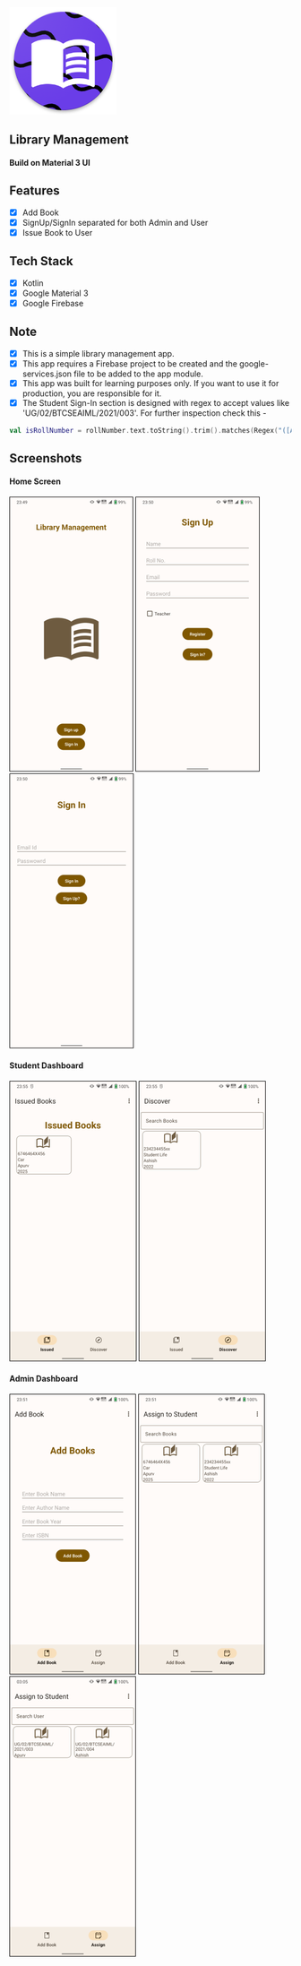![Library Management](/app/src/main/res/mipmap-xxxhdpi/ic_launcher.png)

## Library Management
#### Build on Material 3 UI

## Features
- [x] Add Book
- [x] SignUp/SignIn separated for both Admin and User
- [x] Issue Book to User

## Tech Stack
- [x] Kotlin
- [x] Google Material 3
- [x] Google Firebase

## Note
- [x] This is a simple library management app.
- [x] This app requires a Firebase project to be created and the google-services.json file to be added to the app module.
- [x] This app was built for learning purposes only. If you want to use it for production, you are responsible for it.
- [x] The Student Sign-In section is designed with regex to accept values like 'UG/02/BTCSEAIML/2021/003'. For further inspection check this -
 ```kotlin
 val isRollNumber = rollNumber.text.toString().trim().matches(Regex("([A-Z])+/[0-9]+/[A-Z]+/[0-9]+/[0-9]+"))
 ```

## Screenshots
#### Home Screen
![Library Management](/Screenshots/1.png) 
![Library Management](/Screenshots/2.png)
![Library Management](/Screenshots/3.png)

#### Student Dashboard
![Library Management](/Screenshots/4.png)
![Library Management](/Screenshots/5.png)

#### Admin Dashboard
![Library Management](/Screenshots/6.png)
![Library Management](/Screenshots/7.png)
![Library Management](/Screenshots/8.png)

